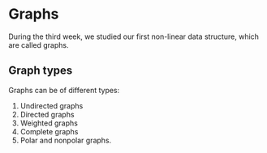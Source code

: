 # Graphs

During the third week, we studied our first non-linear data structure, which are called graphs.

## Graph types

Graphs can be of different types: 

1. Undirected graphs
2. Directed graphs
3. Weighted graphs
4. Complete graphs
5. Polar and nonpolar graphs.
